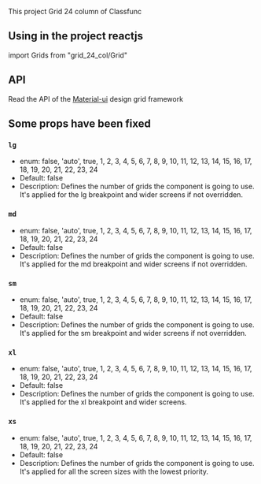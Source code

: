 This project Grid 24 column of Classfunc

## Using in the project reactjs

import Grids from "grid_24_col/Grid"

## API

Read the API of the [Material-ui](https://material-ui.com/api/grid/) design grid framework<br>

## Some props have been fixed

### `lg`
- enum: false, 'auto', true, 1, 2, 3, 4, 5, 6, 7, 8, 9, 10, 11, 12, 13, 14, 15, 16, 17, 18, 19, 20, 21, 22, 23, 24
- Default: false
- Description: Defines the number of grids the component is going to use. It's applied for the lg breakpoint and wider screens if not overridden.
### `md`
- enum: false, 'auto', true, 1, 2, 3, 4, 5, 6, 7, 8, 9, 10, 11, 12, 13, 14, 15, 16, 17, 18, 19, 20, 21, 22, 23, 24
- Default: false
- Description: Defines the number of grids the component is going to use. It's applied for the md breakpoint and wider screens if not overridden.
### `sm`
- enum: false, 'auto', true, 1, 2, 3, 4, 5, 6, 7, 8, 9, 10, 11, 12, 13, 14, 15, 16, 17, 18, 19, 20, 21, 22, 23, 24
- Default: false
- Description: Defines the number of grids the component is going to use. It's applied for the sm breakpoint and wider screens if not overridden.
### `xl`
- enum: false, 'auto', true, 1, 2, 3, 4, 5, 6, 7, 8, 9, 10, 11, 12, 13, 14, 15, 16, 17, 18, 19, 20, 21, 22, 23, 24
- Default: false
- Description: Defines the number of grids the component is going to use. It's applied for the xl breakpoint and wider screens.
### `xs`
- enum: false, 'auto', true, 1, 2, 3, 4, 5, 6, 7, 8, 9, 10, 11, 12, 13, 14, 15, 16, 17, 18, 19, 20, 21, 22, 23, 24
- Default: false
- Description: Defines the number of grids the component is going to use. It's applied for all the screen sizes with the lowest priority.
